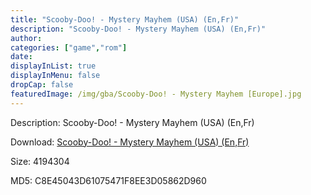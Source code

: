 ```yaml
---
title: "Scooby-Doo! - Mystery Mayhem (USA) (En,Fr)"
description: "Scooby-Doo! - Mystery Mayhem (USA) (En,Fr)"
author: 
categories: ["game","rom"]
date: 
displayInList: true
displayInMenu: false
dropCap: false
featuredImage: /img/gba/Scooby-Doo! - Mystery Mayhem [Europe].jpg
---
```


Description: Scooby-Doo! - Mystery Mayhem (USA) (En,Fr)

Download: <a style="text-decoration:underline;" href="https://mega.nz/#!ubJwkaqQ!omEyj2BfQgondYiBO1GscW7NJphMQIb3Eqs3SLAIqVM" target = "_blank" rel = "nofollow" > Scooby-Doo! - Mystery Mayhem (USA) (En,Fr)</a>

Size: 4194304

MD5: C8E45043D61075471F8EE3D05862D960

